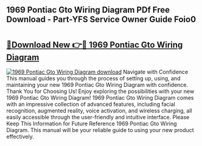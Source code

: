 ## 1969 Pontiac Gto Wiring Diagram PDf Free Download - Part-YFS Service Owner Guide Foio0

# <h2><a href="http://dfhvo98.blite.top/?on=1969+Pontiac+Gto+Wiring+Diagram">🔗Download New 👉🔴 1969 Pontiac Gto Wiring Diagram</a></h2>

[![1969 Pontiac Gto Wiring Diagram download](https://i.imgur.com/lujVjoI.png)](http://dfhvo98.blite.top/?on=1969+Pontiac+Gto+Wiring+Diagram)
Navigate with Confidence This manual guides you through the process of setting up, using, and maintaining your new 1969 Pontiac Gto Wiring Diagram with confidence. Thank You for Choosing Us! Enjoy exploring the possibilities with your new 1969 Pontiac Gto Wiring Diagram! 1969 Pontiac Gto Wiring Diagram comes with an impressive collection of advanced features, including facial recognition, augmented reality, voice activation, and wireless charging, all easily accessible through the user-friendly and intuitive interface. Please Keep This Information for Future Reference 1969 Pontiac Gto Wiring Diagram. This manual will be your reliable guide to using your new product effectively.
